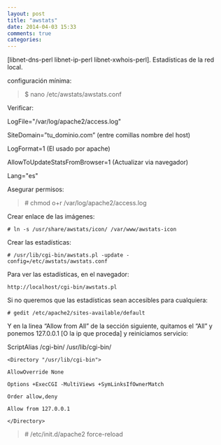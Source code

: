 ```yaml
---
layout: post
title: "awstats"
date: 2014-04-03 15:33
comments: true
categories: 
---
```

[libnet-dns-perl libnet-ip-perl libnet-xwhois-perl]. Estadísticas de la red local.

configuración mínima:

>$ nano /etc/awstats/awstats.conf

Verificar: 

LogFile="/var/log/apache2/access.log"

SiteDomain=”tu_dominio.com” (entre comillas nombre del host)

LogFormat=1 (El usado por apache)

AllowToUpdateStatsFromBrowser=1 (Actualizar via navegador) 

Lang="es"

Asegurar permisos:

>\# chmod o+r /var/log/apache2/access.log

Crear enlace de las imágenes: 

	# ln -s /usr/share/awstats/icon/ /var/www/awstats-icon 

Crear las estadísticas: 

	# /usr/lib/cgi-bin/awstats.pl -update -config=/etc/awstats/awstats.conf 

Para ver las estadísticas, en el navegador: 

	http://localhost/cgi-bin/awstats.pl

Si no queremos que las estadísticas sean accesibles para cualquiera:

	# gedit /etc/apache2/sites-available/default

Y en la linea “Allow from All” de la sección siguiente, quitamos el “All” y ponemos 127.0.0.1 [O la ip que proceda] y reiniciamos servicio:

ScriptAlias /cgi-bin/ /usr/lib/cgi-bin/ 

	<Directory "/usr/lib/cgi-bin"> 

	AllowOverride None 

	Options +ExecCGI -MultiViews +SymLinksIfOwnerMatch 

	Order allow,deny 

	Allow from 127.0.0.1 

	</Directory>

>\# /etc/init.d/apache2 force-reload

